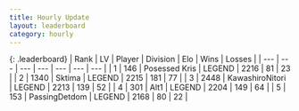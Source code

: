 ```yaml
---
title: Hourly Update
layout: leaderboard
category: hourly
---
```


{: .leaderboard}
| Rank | LV | Player | Division | Elo | Wins | Losses |
| --- | --- | --- | --- | --- | --- | --- |
| <span data-change="0">1</span> | 146 | <span title="ID: 402846">Posessed Kris</span> | LEGEND | <span data-change="0">2216</span> | <span data-change="0">81</span> | <span data-change="0">23</span> |
| <span data-change="0">2</span> | 1340 | <span title="ID: 353063">Sktima</span> | LEGEND | <span data-change="0">2215</span> | <span data-change="0">181</span> | <span data-change="0">77</span> |
| <span data-change="0">3</span> | 2448 | <span title="ID: 164871">KawashiroNitori</span> | LEGEND | <span data-change="0">2213</span> | <span data-change="0">139</span> | <span data-change="0">52</span> |
| <span data-change="0">4</span> | 301 | <span title="ID: 443550">Alt1</span> | LEGEND | <span data-change="0">2204</span> | <span data-change="0">149</span> | <span data-change="0">64</span> |
| <span data-change="0">5</span> | 153 | <span title="ID: 454837">PassingDetdom</span> | LEGEND | <span data-change="-2">2168</span> | <span data-change="3">80</span> | <span data-change="1">22</span> |